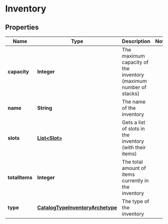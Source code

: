 
# Inventory

## Properties
Name | Type | Description | Notes
------------ | ------------- | ------------- | -------------
**capacity** | **Integer** | The maximum capacity of the inventory (maximum number of stacks) | 
**name** | **String** | The name of the inventory | 
**slots** | [**List&lt;Slot&gt;**](Slot.md) | Gets a list of slots in the inventory (with their items) | 
**totalItems** | **Integer** | The total amount of items currently in the inventory | 
**type** | [**CatalogTypeInventoryArchetype**](CatalogTypeInventoryArchetype.md) | The type of the inventory | 



